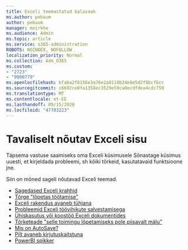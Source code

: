 ```yaml
---
title: Exceli teemastatud kalasaak
ms.author: pebaum
author: pebaum
manager: mnirkhe
ms.audience: Admin
ms.topic: article
ms.service: o365-administration
ROBOTS: NOINDEX, NOFOLLOW
localization_priority: Normal
ms.collection: Adm_O365
ms.custom:
- "2723"
- "9000779"
ms.openlocfilehash: bfaba2f8156e3a76e2a0110b24e8e5d2f8bcf6cc
ms.sourcegitcommit: c6692ce0fa1358ec3529e59ca0ecdfdea4cdc759
ms.translationtype: MT
ms.contentlocale: et-EE
ms.lasthandoff: 09/15/2020
ms.locfileid: "47783223"
---
```

# <a name="commonly-requested-content-for-excel"></a>Tavaliselt nõutav Exceli sisu

Täpsema vastuse saamiseks oma Exceli küsimusele Sõnastage küsimus uuesti, et kirjeldada probleemi, sh kõiki tõrkeid, kasutatavaid funktsioone jne. 

Siin on mõned sageli nõutavad Exceli teemad.

- [Sagedased Exceli krahhid](https://support.office.com/article/Excel-not-responding-hangs-freezes-or-stops-working-37E7D3C9-9E84-40BF-A805-4CA6853A1FF4)
- [Tõrge "lõpetas töötamise"](https://support.office.com/client/52bd7985-4e99-4a35-84c8-2d9b8301a2fa)
- [Exceli rakendus avaneb tühjana](https://docs.microsoft.com/office/troubleshoot/excel/excel-opens-blank)
- [Probleemid Exceli töövihikute salvestamisega](https://docs.microsoft.com/office/troubleshoot/excel/issue-when-save-excel-workbooks)
- [Ühiskasutus või koostöö Exceli dokumentides](https://support.office.com/article/7152aa8b-b791-414c-a3bb-3024e46fb104)
- [Tõrketeade "selle toimingu lõpetamiseks pole piisavalt mälu"](https://docs.microsoft.com/office/troubleshoot/excel/available-resources-errors)
- [Mis on AutoSave?](https://support.office.com/article/6d6bd723-ebfd-4e40-b5f6-ae6e8088f7a5)
- [Pilt avaneb kirjutuskaitstuna](https://support.office.com/article/why-did-my-file-open-read-only-3ab4b792-da50-4b38-8628-14c64e1f1d15)
- [PowerBI spikker](https://powerbi.microsoft.com/support/)